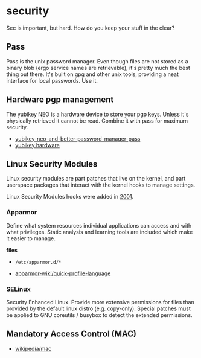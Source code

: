 # security
Sec is important, but hard. How do you keep your stuff in the clear?

## Pass
Pass is the unix password manager. Even though files are not stored as a binary
blob (ergo service names are retrievable), it's pretty much the best thing out
there. It's built on gpg and other unix tools, providing a neat interface for
local passwords. Use it.

## Hardware pgp management
The yubikey NEO is a hardware device to store your pgp keys. Unless it's
physically retrieved it cannot be read. Combine it with pass for maximum
security.

- [yubikey-neo-and-better-password-manager-pass](https://drupalwatchdog.com/blog/2015/6/yubikey-neo-and-better-password-manager-pass)
- [yubikey hardware](https://www.yubico.com/products/yubikey-hardware/yubikey-2/)

## Linux Security Modules
Linux security modules are part patches that live on the kernel, and part
userspace packages that interact with the kernel hooks to manage settings.

Linux Security Modules hooks were added in
[2001](https://en.wikipedia.org/wiki/Linux_Security_Modules).

### Apparmor
Define what system resources individual applications can access and with what
privileges. Static analysis and learning tools are included which make it
easier to manage.

__files__
- `/etc/apparmor.d/*`

- [apparmor-wiki/quick-profile-language](http://wiki.apparmor.net/index.php/QuickProfileLanguage)

### SELinux
Security Enhanced Linux. Provide more extensive permissions for files than
provided by the default linux distro (e.g. copy-only). Special patches must be
applied to GNU coreutils / busybox to detect the extended permissions.

## Mandatory Access Control (MAC)
- [wikipedia/mac](https://en.wikipedia.org/wiki/Mandatory_access_control)
